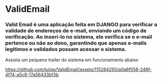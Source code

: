 # ValidEmail

### Valid Email é uma aplicação feita em DJANGO para verificar a validade de endereços de e-mail, enviando um código de verificação. Ao inseri-lo no sistema, ele verifica se o e-mail pertence ou não ao dono, garantindo que apenas e-mails legítimos e validados possam acessar o sistema.

Assista um pequeno trailer do sistema em funcionamento abaixo

https://github.com/luiisp/ValidEmail/assets/115284250/a0a8f558-248f-4f74-a5c8-17a56433bf3b

